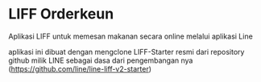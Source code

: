 # LIFF Orderkeun

Aplikasi LIFF untuk memesan makanan secara online melalui aplikasi Line

aplikasi ini dibuat dengan mengclone LIFF-Starter resmi dari repository github milik LINE sebagai dasa dari pengembangan nya (https://github.com/line/line-liff-v2-starter)